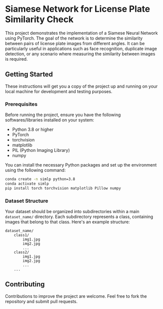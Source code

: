 # Siamese Network for License Plate Similarity Check

This project demonstrates the implementation of a Siamese Neural Network using PyTorch. The goal of the network is to determine the similarity between pairs of license plate images from different angles. It can be particularly useful in applications such as face recognition, duplicate image detection, or any scenario where measuring the similarity between images is required.

## Getting Started

These instructions will get you a copy of the project up and running on your local machine for development and testing purposes.

### Prerequisites

Before running the project, ensure you have the following softwares/libraries installed on your system:

- Python 3.8 or higher
- PyTorch
- torchvision
- matplotlib
- PIL (Python Imaging Library)
- numpy

You can install the necessary Python packages and set up the environment using the following command:

```bash
conda create -n simlp python=3.8
conda activate simlp
pip install torch torchvision matplotlib Pillow numpy
```

### Dataset Structure

Your dataset should be organized into subdirectories within a main `dataset_name/` directory. Each subdirectory represents a class, containing images that belong to that class. Here's an example structure:

```
dataset_name/
    class1/
        img1.jpg
        img2.jpg
        ...
    class2/
        img1.jpg
        img2.jpg
        ...
    ...
```

## Contributing

Contributions to improve the project are welcome. Feel free to fork the repository and submit pull requests.

